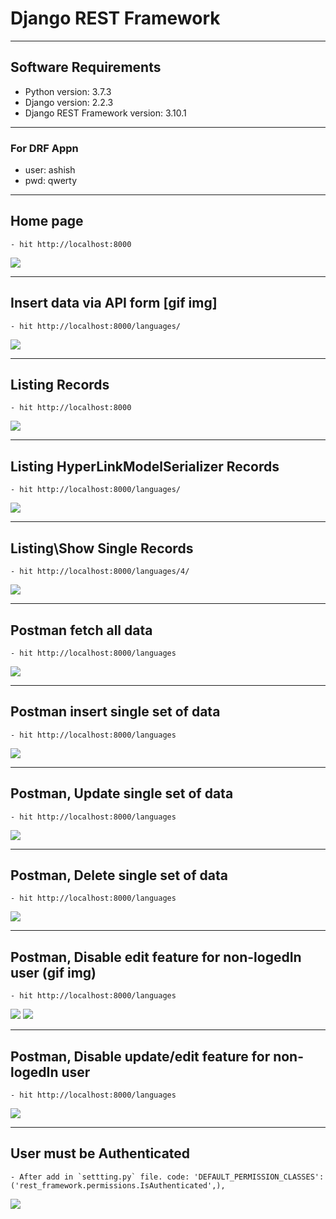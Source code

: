 # Django REST Framework

---
## Software Requirements
- Python version: 3.7.3
- Django version: 2.2.3
- Django REST Framework version: 3.10.1


---
### For DRF Appn
- user: ashish
- pwd: qwerty


---
## Home page
	- hit http://localhost:8000
<kbd><img src="/imgs-readme/home_v1-1.png"></img></kbd>


---
## Insert data via API form [gif img]
	- hit http://localhost:8000/languages/
<kbd><img src="/imgs-readme/insert-data-api-form_v1-1.gif"></img></kbd>


---
## Listing Records
	- hit http://localhost:8000
<kbd><img src="/imgs-readme/listing_v1-1.png"></img></kbd>


---
## Listing HyperLinkModelSerializer Records
	- hit http://localhost:8000/languages/
<kbd><img src="/imgs-readme/hyperlink-model-serializer_v1-1.png"></img></kbd>


---
## Listing\Show Single Records
	- hit http://localhost:8000/languages/4/
<kbd><img src="/imgs-readme/select-single-data-set_v1-1.png"></img></kbd>


---
## Postman fetch all data
	- hit http://localhost:8000/languages
<kbd><img src="/imgs-readme/postman-get-or-select-all_v1-1.jpg"></img></kbd>


---
## Postman insert single set of data
	- hit http://localhost:8000/languages
<kbd><img src="/imgs-readme/postman-set-insert-single-data_v1-1.jpg"></img></kbd>


---
## Postman, Update single set of data
	- hit http://localhost:8000/languages
<kbd><img src="/imgs-readme/Screenshot from 2019-08-06 12-06-25.png"></img></kbd>


---
## Postman, Delete single set of data
	- hit http://localhost:8000/languages
<kbd><img src="/imgs-readme/Screenshot from 2019-08-06 12-13-05.png"></img></kbd>


---
## Postman, Disable edit feature for non-logedIn user (gif img)
	- hit http://localhost:8000/languages
<kbd><img src="/imgs-readme/Screenshot from 2019-08-06 12-22-24_v2-1.gif"></img></kbd>
<kbd><img src="/imgs-readme/Screenshot from 2019-08-06 12-13-05_v2-1.gif"></img></kbd>


---
## Postman, Disable update/edit feature for non-logedIn user
	- hit http://localhost:8000/languages
<kbd><img src="/imgs-readme/Screenshot from 2019-08-06 12-42-28.png"></img></kbd>


---
## User must be Authenticated
	- After add in `settting.py` file. code: 'DEFAULT_PERMISSION_CLASSES': ('rest_framework.permissions.IsAuthenticated',),
<kbd><img src="/imgs-readme/Screenshot from 2019-08-06 13-09-38.png"></img></kbd>
